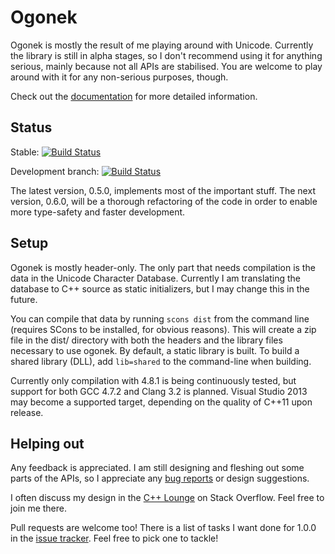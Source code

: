 # Ogonek

Ogonek is mostly the result of me playing around with Unicode. Currently the
library is still in alpha stages, so I don't recommend using it for anything
serious, mainly because not all APIs are stabilised. You are welcome to play
around with it for any non-serious purposes, though.

Check out the [documentation] for more detailed information.

 [documentation]: http://flamingdangerzone.com/ogonek

## Status

Stable: [![Build Status](https://travis-ci.org/rmartinho/ogonek.png?branch=stable)](https://travis-ci.org/rmartinho/ogonek)

Development branch: [![Build Status](https://travis-ci.org/rmartinho/ogonek.png?branch=devel)](https://travis-ci.org/rmartinho/ogonek)

The latest version, 0.5.0, implements most of the important stuff. The next
version, 0.6.0, will be a thorough refactoring of the code in order to enable
more type-safety and faster development.

## Setup

Ogonek is mostly header-only. The only part that needs compilation is the data
in the Unicode Character Database. Currently I am translating the database to
C++ source as static initializers, but I may change this in the future.

You can compile that data by running `scons dist` from the command line
(requires SCons to be installed, for obvious reasons). This will create a zip
file in the dist/ directory with both the headers and the library files
necessary to use ogonek. By default, a static library is built. To build a
shared library (DLL), add `lib=shared` to the command-line when building.

Currently only compilation with 4.8.1 is being continuously tested, but support
for both GCC 4.7.2 and Clang 3.2 is planned. Visual Studio 2013 may become a
supported target, depending on the quality of C++11 upon release.

## Helping out

Any feedback is appreciated. I am still designing and fleshing out some parts of
the APIs, so I appreciate any [bug reports][issue tracker] or design suggestions.

I often discuss my design in the [C++ Lounge][lounge] on Stack Overflow. Feel
free to join me there.

Pull requests are welcome too! There is a list of tasks I want done for 1.0.0 in
the [issue tracker]. Feel free to pick one to tackle!

 [lounge]: http://chat.stackoverflow.com/rooms/10/loungec
 [issue tracker]: http://bugs.flamingdangerzone.com/youtrack/issues?q=project%3A+Ogonek

